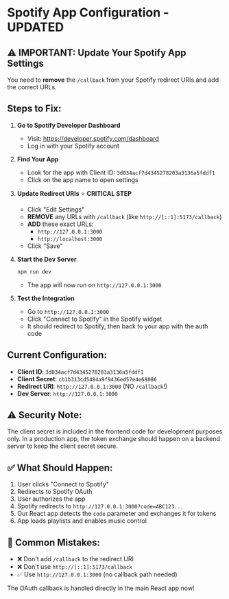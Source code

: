# Spotify App Configuration - UPDATED

## ⚠️ IMPORTANT: Update Your Spotify App Settings

You need to **remove** the `/callback` from your Spotify redirect URIs and add the correct URLs.

## Steps to Fix:

1. **Go to Spotify Developer Dashboard**
   - Visit: https://developer.spotify.com/dashboard
   - Log in with your Spotify account

2. **Find Your App**
   - Look for the app with Client ID: `3d034acf7d4345278203a3136a5fddf1`
   - Click on the app name to open settings

3. **Update Redirect URIs** ⭐ **CRITICAL STEP**
   - Click "Edit Settings" 
   - **REMOVE** any URLs with `/callback` (like `http://[::1]:5173/callback`)
   - **ADD** these exact URLs:
     - `http://127.0.0.1:3000`
     - `http://localhost:3000`
   - Click "Save"

4. **Start the Dev Server**
   ```bash
   npm run dev
   ```
   - The app will now run on `http://127.0.0.1:3000`

5. **Test the Integration**
   - Go to `http://127.0.0.1:3000`
   - Click "Connect to Spotify" in the Spotify widget
   - It should redirect to Spotify, then back to your app with the auth code

## Current Configuration:
- **Client ID**: `3d034acf7d4345278203a3136a5fddf1`
- **Client Secret**: `cb1b313cd5484a9f9436ed57e4e68086`
- **Redirect URI**: `http://127.0.0.1:3000` (NO `/callback`!)
- **Dev Server**: `http://127.0.0.1:3000`

## ⚠️ Security Note:
The client secret is included in the frontend code for development purposes only. In a production app, the token exchange should happen on a backend server to keep the client secret secure.

## ✅ What Should Happen:
1. User clicks "Connect to Spotify"
2. Redirects to Spotify OAuth
3. User authorizes the app
4. Spotify redirects to `http://127.0.0.1:3000?code=ABC123...`
5. Our React app detects the `code` parameter and exchanges it for tokens
6. App loads playlists and enables music control

## 🚫 Common Mistakes:
- ❌ Don't add `/callback` to the redirect URI
- ❌ Don't use `http://[::1]:5173/callback`
- ✅ Use `http://127.0.0.1:3000` (no callback path needed)

The OAuth callback is handled directly in the main React app now!